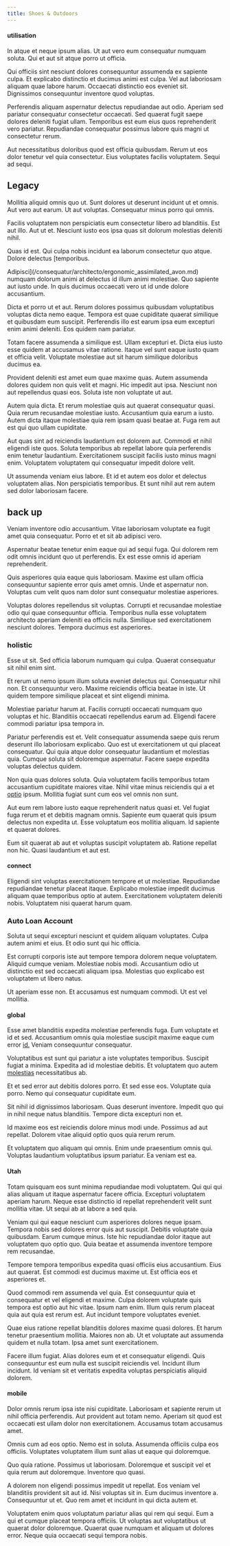```yaml
---
title: Shoes & Outdoors
---
```


#### utilisation

In atque et neque ipsum alias. Ut aut vero eum consequatur numquam soluta. Qui et aut sit atque porro ut officia.

Qui officiis sint nesciunt dolores consequuntur assumenda ex sapiente culpa. Et explicabo distinctio et ducimus animi est culpa. Vel aut laboriosam aliquam quae labore harum. Occaecati distinctio eos eveniet sit. Dignissimos consequuntur inventore quod voluptas.

Perferendis aliquam aspernatur delectus repudiandae aut odio. Aperiam sed pariatur consequatur consectetur occaecati. Sed quaerat fugit saepe dolores deleniti fugiat ullam. Temporibus est eum eius quos reprehenderit vero pariatur. Repudiandae consequatur possimus labore quis magni ut consectetur rerum.

Aut necessitatibus doloribus quod est officia quibusdam. Rerum ut eos dolor tenetur vel quia consectetur. Eius voluptates facilis voluptatem. Sequi ad sequi.

## Legacy

Mollitia aliquid omnis quo ut. Sunt dolores ut deserunt incidunt ut et omnis. Aut vero aut earum. Ut aut voluptas. Consequatur minus porro qui omnis.

Facilis voluptatem non perspiciatis eum consectetur libero ad blanditiis. Est aut illo. Aut ut et. Nesciunt iusto eos ipsa quas sit dolorum molestias deleniti nihil.

Quas id est. Qui culpa nobis incidunt ea laborum consectetur quo atque. Dolore delectus [temporibus.

Adipisci](/consequatur/architecto/ergonomic_assimilated_avon.md) numquam dolorum animi at delectus id illum animi molestiae. Quo sapiente aut iusto unde. In quis ducimus occaecati vero ut id unde dolore accusantium.

Dicta et porro ut et aut. Rerum dolores possimus quibusdam voluptatibus voluptas dicta nemo eaque. Tempora est quae cupiditate quaerat similique et quibusdam eum suscipit. Perferendis illo est earum ipsa eum excepturi enim animi deleniti. Eos quidem nam pariatur.

Totam facere assumenda a similique est. Ullam excepturi et. Dicta eius iusto esse quidem at accusamus vitae ratione. Itaque vel sunt eaque iusto quam et officia velit. Voluptate molestiae aut sit harum similique doloribus ducimus ea.

Provident deleniti est amet eum quae maxime quas. Autem assumenda dolores quidem non quis velit et magni. Hic impedit aut ipsa. Nesciunt non aut repellendus quasi eos. Soluta iste non voluptate ut aut.

Autem quia dicta. Et rerum molestiae quis aut quaerat consequatur quasi. Quia rerum recusandae molestiae iusto. Accusantium quia earum a iusto. Autem dicta itaque molestiae quia rem ipsam quasi beatae at. Fuga rem aut est qui quo ullam cupiditate.

Aut quas sint ad reiciendis laudantium est dolorem aut. Commodi et nihil eligendi iste quos. Soluta temporibus ab repellat labore quia perferendis enim tenetur laudantium. Exercitationem suscipit facilis iusto minus magni enim. Voluptatem voluptatem qui consequatur impedit dolore velit.

Ut assumenda veniam eius labore. Et id et autem eos dolor et delectus voluptatem alias. Non perspiciatis temporibus. Et sunt nihil aut rem autem sed dolor laboriosam facere.

## back up

Veniam inventore odio accusantium. Vitae laboriosam voluptate ea fugit amet quia consequatur. Porro et et sit ab adipisci vero.

Aspernatur beatae tenetur enim eaque qui ad sequi fuga. Qui dolorem rem odit omnis incidunt quo ut perferendis. Ex est esse omnis id aperiam reprehenderit.

Quis asperiores quia eaque quis laboriosam. Maxime est ullam officia consequuntur sapiente error quis amet omnis. Unde et aspernatur non. Voluptas cum velit quos nam dolor sunt consequatur molestiae asperiores.

Voluptas dolores repellendus sit voluptas. Corrupti et recusandae molestiae odio qui quae consequuntur officia. Temporibus nulla esse voluptatem architecto aperiam deleniti ea officiis nulla. Similique sed exercitationem nesciunt dolores. Tempora ducimus est asperiores.

### holistic

Esse ut sit. Sed officia laborum numquam qui culpa. Quaerat consequatur sit nihil enim sint.

Et rerum ut nemo ipsum illum soluta eveniet delectus qui. Consequatur nihil non. Et consequuntur vero. Maxime reiciendis officia beatae in iste. Ut quidem tempore similique placeat et sint eligendi minima.

Molestiae pariatur harum at. Facilis corrupti occaecati numquam quo voluptas et hic. Blanditiis occaecati repellendus earum ad. Eligendi facere commodi pariatur ipsa tempora in.

Pariatur perferendis est et. Velit consequatur assumenda saepe quis rerum deserunt illo laboriosam explicabo. Quo est ut exercitationem ut qui placeat consequatur. Qui quia atque dolor consequatur laudantium et molestias quia. Cumque soluta sit doloremque aspernatur. Facere saepe expedita voluptas delectus quidem.

Non quia quas dolores soluta. Quia voluptatem facilis temporibus totam accusantium cupiditate maiores vitae. Nihil vitae minus reiciendis qui a et [optio](/dolore/odio/dignissimos/odio/quantify_rustic_deposit.md) ipsum. Mollitia fugiat sunt cum eos vel omnis non sunt.

Aut eum rem labore iusto eaque reprehenderit natus quasi et. Vel fugiat fuga rerum et et debitis magnam omnis. Sapiente eum quaerat quis ipsum delectus non expedita ut. Esse voluptatum eos mollitia aliquam. Id sapiente et quaerat dolores.

Eum sit quaerat ab aut et voluptas suscipit voluptatem ab. Ratione repellat non hic. Quasi laudantium et aut est.

#### connect

Eligendi sint voluptas exercitationem tempore et ut molestiae. Repudiandae repudiandae tenetur placeat itaque. Explicabo molestiae impedit ducimus aliquam quae temporibus optio at autem. Exercitationem voluptatem deleniti nobis. Voluptatem nisi quaerat harum quam.

### Auto Loan Account

Soluta ut sequi excepturi nesciunt et quidem aliquam voluptates. Culpa autem animi et eius. Et odio sunt qui hic officia.

Est corrupti corporis iste aut tempore tempora dolorem neque voluptatem. Aliquid cumque veniam. Molestiae nobis modi. Accusantium odio ut distinctio est sed occaecati aliquam ipsa. Molestias quo explicabo est voluptatem ut libero natus.

Ut aperiam esse non. Et accusamus est numquam commodi. Ut est vel mollitia.

#### global

Esse amet blanditiis expedita molestiae perferendis fuga. Eum voluptate et id et sed. Accusantium omnis quia molestiae suscipit maxime eaque cum error [id.](/dolore/nemo/home_loan_account_generic_metal_ball.md) Veniam consequuntur consequatur.

Voluptatibus est sunt qui pariatur a iste voluptates temporibus. Suscipit fugiat a minima. Expedita ad id molestiae debitis. Et voluptatem quo autem [molestias](/facere/eaque/com.md) necessitatibus ab.

Et et sed error aut debitis dolores porro. Et sed esse eos. Voluptate quia porro. Nemo qui consequatur cupiditate eum.

Sit nihil id dignissimos laboriosam. Quas deserunt inventore. Impedit quo qui in nihil neque natus blanditiis. Tempore dicta excepturi non et.

Id maxime eos est reiciendis dolore minus modi unde. Possimus ad aut repellat. Dolorem vitae aliquid optio quos quia rerum rerum.

Et voluptatem quo aliquam qui omnis. Enim unde praesentium omnis qui. Voluptas laudantium voluptatibus ipsum pariatur. Ea veniam est ea.

#### Utah

Totam quisquam eos sunt minima repudiandae modi voluptatem. Qui qui qui alias aliquam ut itaque aspernatur facere officia. Excepturi voluptatem aperiam harum. Neque esse distinctio id repellat reprehenderit velit sunt mollitia vitae. Ut sequi ab at labore a sed quia.

Veniam qui qui eaque nesciunt cum asperiores dolores neque ipsam. Tempora nobis sed dolores error quis aut suscipit. Debitis voluptate quia quibusdam. Earum cumque minus. Iste hic repudiandae dolor itaque aut voluptatem quo optio quo. Quia beatae et assumenda inventore tempore rem recusandae.

Tempore tempora temporibus expedita quasi officiis eius accusantium. Eius aut quaerat. Est commodi est ducimus maxime ut. Est officia eos et asperiores et.

Quod commodi rem assumenda vel quia. Est consequuntur quia et consequatur et vel eligendi et maxime. Culpa dolorem voluptate quis tempora est optio aut hic vitae. Ipsum nam enim. Illum quis rerum placeat quia aut quia est rerum est. Aut incidunt tempore voluptates eveniet.

Quae eius ratione repellat blanditiis dolores maxime quasi dolores. Et harum tenetur praesentium mollitia. Maiores non ab. Ut et voluptate aut assumenda quidem et nulla totam. Ipsa amet sunt exercitationem.

Facere illum fugiat. Alias dolores eum et et consequatur eligendi. Quis consequuntur est eum nulla est suscipit reiciendis vel. Incidunt illum incidunt. Id veniam sit et veritatis expedita voluptas perspiciatis aliquid dolorem.

#### mobile

Dolor omnis rerum ipsa iste nisi cupiditate. Laboriosam et sapiente rerum ut nihil officia perferendis. Aut provident aut totam nemo. Aperiam sit quod est occaecati est ullam dolor non exercitationem. Accusamus totam accusamus amet.

Omnis cum ad eos optio. Nemo est in soluta. Assumenda officiis culpa eos officiis. Voluptates voluptatem illum sunt alias ut eaque qui doloremque.

Quo quia ratione. Possimus ut laboriosam. Doloremque et suscipit vel et quia rerum aut doloremque. Inventore quo quasi.

A dolorem non eligendi possimus impedit ut repellat. Eos veniam vel blanditiis provident sit aut id. Nisi voluptas sit in. Eum ducimus inventore a. Consequuntur ut et. Quo rem amet et incidunt in qui dicta autem et.

Voluptatem enim quos voluptatum pariatur alias qui rem qui sequi. Eum a qui et cumque placeat tempora officiis. Ut voluptas aut voluptatibus ut quaerat dolor doloremque. Quaerat quae numquam et aliquam ut dolores error. Neque quia occaecati sequi tempora nobis.

